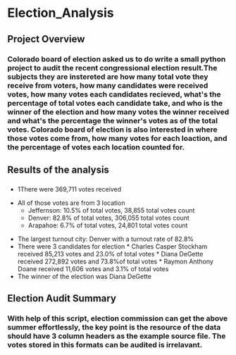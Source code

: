 # Election_Analysis
## Project Overview

### Colorado board of election asked us to do write a small python project to audit the recent congressional election result.The subjects they are instereted are how many total vote they receive from voters, how many candidates were received votes, how many votes each candidates recieved, what's the percentage of total votes each candidate take, and who is the winner of the election and how many votes the winner received and what's the percentage the winner's votes as of the total votes. Colorado board of election is also interested in where those votes come from, how many votes for each loaction, and the percentage of votes each location counted for. 

## Results of the analysis
### 
* 1There were 369,711 votes received
- All of those votes are from 3 location
  - Jeffernson: 10.5% of total votes, 38,855 total votes count
  - Denver: 82.8% of total votes, 306,055 total votes count
  - Arapahoe: 6.7% of total votes, 24,801 total votes count
* The largest turnout city: Denver with a turnout rate of 82.8%
* There were 3 candidates for election
      * Charles Casper Stockham received 85,213 votes and 23.0% of total votes
      * Diana DeGette received 272,892 votes and 73.8%of total votes
      * Raymon Anthony Doane received 11,606 votes and 3.1% of total votes
* The winner of the election was Diana DeGette

## Election Audit Summary
### With help of this script, election commission can get the above summer effortlessly, the key point is the resource of the data should have 3 column headers as the example source file. The votes stored in this formats can be audited is irrelavant.
